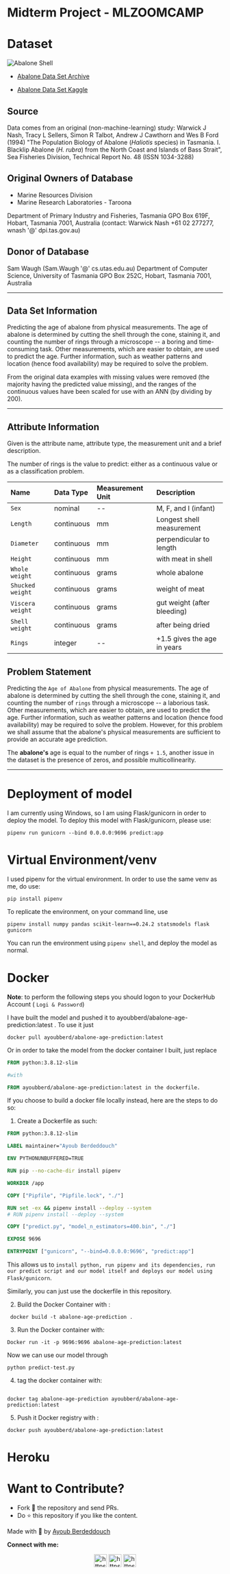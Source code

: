#  Midterm Project - MLZOOMCAMP


# Dataset 
![Abalone Shell](https://i.pinimg.com/736x/88/fd/0e/88fd0ea8830ef739e830439f8eff13c6--abalone-shell-sea-shells.jpg)


* [Abalone Data Set Archive](https://archive.ics.uci.edu/ml/datasets/abalone)

* [Abalone Data Set Kaggle](https://www.kaggle.com/rodolfomendes/abalone-dataset)

## Source

Data comes from an original (non-machine-learning) study:
Warwick J Nash, Tracy L Sellers, Simon R Talbot, Andrew J Cawthorn and Wes B Ford (1994)
"The Population Biology of Abalone (_Haliotis_ species) in Tasmania. I. Blacklip Abalone (_H. rubra_) from the North Coast and Islands of Bass Strait",
Sea Fisheries Division, Technical Report No. 48 (ISSN 1034-3288)

## Original Owners of Database

* Marine Resources Division
* Marine Research Laboratories - Taroona

Department of Primary Industry and Fisheries, Tasmania
GPO Box 619F, Hobart, Tasmania 7001, Australia
(contact: Warwick Nash +61 02 277277, wnash '@' dpi.tas.gov.au)

## Donor of Database

Sam Waugh (Sam.Waugh '@' cs.utas.edu.au)
Department of Computer Science, University of Tasmania
GPO Box 252C, Hobart, Tasmania 7001, Australia

---

## Data Set Information

Predicting the age of abalone from physical measurements. The age of abalone is determined by cutting the shell through the cone, staining it, and counting the number of rings through a microscope -- a boring and time-consuming task. Other measurements, which are easier to obtain, are used to predict the age. Further information, such as weather patterns and location (hence food availability) may be required to solve the problem.

From the original data examples with missing values were removed (the majority having the predicted value missing), and the ranges of the continuous values have been scaled for use with an ANN (by dividing by 200).


---

## Attribute Information

Given is the attribute name, attribute type, the measurement unit and a brief description. 

The number of rings is the value to predict: either as a continuous value or as a classification problem.

| Name | Data Type | Measurement Unit | Description|
|:---|:---|:---|:---|
| `Sex` | nominal | -- | M, F, and I (infant)|
| `Length` | continuous | mm | Longest shell measurement|
| `Diameter` | continuous | mm | perpendicular to length|
| `Height` | continuous | mm | with meat in shell|
| `Whole weight` | continuous | grams | whole abalone|
| `Shucked weight` | continuous | grams | weight of meat|
| `Viscera weight` | continuous | grams | gut weight (after bleeding)|
| `Shell weight` | continuous | grams | after being dried|
| `Rings` | integer | -- | +1.5 gives the age in years|

## Problem Statement

Predicting the `Age of Abalone` from physical measurements. The age of abalone is determined by cutting the shell through the cone, staining it, and counting the number of `rings` through a microscope -- a laborious task. Other measurements, which are easier to obtain, are used to predict the age. Further information, such as weather patterns and location (hence food availability) may be required to solve the problem. However, for this problem we shall assume that the abalone's physical measurements are sufficient to provide an accurate age prediction.

The **abalone's** age is equal to the number of rings `+ 1.5`, another issue in the dataset is the presence of zeros, and possible multicollinearity.

---

#  Deployment of model

I am currently using Windows, so I am using Flask/gunicorn in order to deploy the model. To deploy this model with Flask/gunicorn, please use: 
```console
pipenv run gunicorn --bind 0.0.0.0:9696 predict:app
```
# Virtual Environment/venv

I used pipenv for the virtual environment. In order to use the same venv as me, do use: 
```console 
pip install pipenv
```

To replicate the environment, on your command line, use 
```console
pipenv install numpy pandas scikit-learn==0.24.2 statsmodels flask gunicorn
```

You can run the environment using `pipenv shell`, and deploy the model as normal.


# Docker

**Note**: to perform the following steps you should logon to your DockerHub Account ( `Logi & Password`)

I have built the model and pushed it to ayoubberd/abalone-age-prediction:latest . 
To use it just 
```console
docker pull ayoubberd/abalone-age-prediction:latest
```

Or in order to take the model from the docker container I built, just replace 
```Dockerfile
FROM python:3.8.12-slim 

#with 

FROM ayoubberd/abalone-age-prediction:latest in the dockerfile.
```

If you choose to build a docker file locally instead, here are the steps to do so:

1. Create a Dockerfile as such:
```Dockerfile
FROM python:3.8.12-slim

LABEL maintainer="Ayoub Berdeddouch"

ENV PYTHONUNBUFFERED=TRUE

RUN pip --no-cache-dir install pipenv

WORKDIR /app

COPY ["Pipfile", "Pipfile.lock", "./"]

RUN set -ex && pipenv install --deploy --system
# RUN pipenv install --deploy --system 

COPY ["predict.py", "model_n_estimators=400.bin", "./"]

EXPOSE 9696

ENTRYPOINT ["gunicorn", "--bind=0.0.0.0:9696", "predict:app"]

```

This allows us to `install python, run pipenv and its dependencies, run our predict script and our model itself and deploys our model using Flask/gunicorn`.

Similarly, you can just use the dockerfile in this repository.

2. Build the Docker Container with :
```console
 docker build -t abalone-age-prediction .
 ```

3. Run the Docker container with:

```console
Docker run -it -p 9696:9696 abalone-age-prediction:latest 
```

Now we can use our model through 
```console
python predict-test.py
```

4. tag the docker container with:

```console

docker tag abalone-age-prediction ayoubberd/abalone-age-prediction:latest

```
5. Push it Docker registry with :

```console
docker push ayoubberd/abalone-age-prediction:latest

```


# Heroku







# Want to Contribute?
* Fork 🍴 the repository and send PRs.
* Do ⭐ this repository if you like the content.

Made with 💟 by [Ayoub Berdeddouch](https://github.com/ayoub-berdeddouch)

**Connect with me:**

<p align="center">
  <a href="https://linkedin.com/in/ayoub-berdeddouch/" target="blank"><img align="center" src="https://www.vectorlogo.zone/logos/linkedin/linkedin-tile.svg" alt="https://www.linkedin.com/in/ayoub-berdeddouch/" height="30" width="30" /></a>
  <a href="https://www.twitter.com/ABerdeddouch/" target="blank"><img align="center"  src="https://img.icons8.com/color/48/000000/twitter--v2.png" alt="https://www.twitter.com/ABerdeddouch/" height="30" width="30" /></a>
  <a href="https://ayoubberdeddouch.com" target="blank">
    <img align="center" src="https://img.icons8.com/clouds/100/000000/domain.png" alt="https://ayoubberdeddouch.com" height="30" width="30" /></a>
  
</p>
